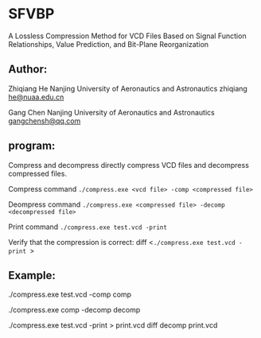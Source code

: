 # SFVBP

A Lossless Compression Method for VCD Files Based on Signal Function Relationships, Value Prediction, and Bit-Plane Reorganization

## Author:

Zhiqiang He 
Nanjing University of Aeronautics and Astronautics
zhiqiang he@nuaa.edu.cn


Gang Chen
Nanjing University of Aeronautics and Astronautics
gangchensh@qq.com

## program:

Compress and decompress directly compress VCD files and decompress compressed files.

Compress command
`./compress.exe <vcd file> -comp <compressed file> `

Deompress command
`./compress.exe <compressed file> -decomp <decompressed file> `

Print command
`./compress.exe test.vcd -print `

Verify that the compression is correct:
diff <decompressed file> <`./compress.exe test.vcd -print `>

## Example:

./compress.exe test.vcd -comp comp

./compress.exe comp -decomp decomp

./compress.exe test.vcd -print > print.vcd
diff decomp print.vcd

